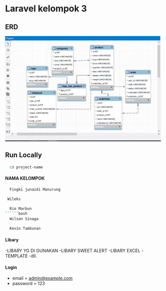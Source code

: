 # Laravel kelompok 3


## ERD

![preview img](/erd.jpg)

## Run Locally

```bash
  cd project-name
```

#### NAMA KELOMPOK 
```bash
  Fingki junaidi Manurung
```
```bash
 Wileks
```
```bash
  Rio Marbun
``````bash
  Wilson Sinaga
```
```bash
  Kevin Tambunan
```


#### Libary
-LIBARY YG DI GUNAKAN 
-LIBARY SWEET ALERT
-LIBARY EXCEL
-TEMPLATE
-dll.


#### Login

-   email = admin@example.com
-   password = 123
